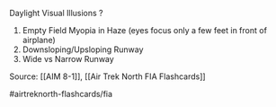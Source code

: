 Daylight Visual Illusions
?
1. Empty Field Myopia in Haze (eyes focus only a few feet in front of airplane)
2. Downsloping/Upsloping Runway
3. Wide vs Narrow Runway
<!--SR:!2022-09-29,1,230-->

Source: [[AIM 8-1]], [[Air Trek North FIA Flashcards]]

#airtreknorth-flashcards/fia